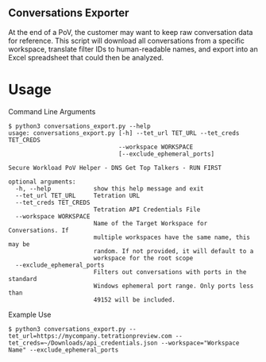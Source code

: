 ## Conversations Exporter
At the end of a PoV, the customer may want to keep raw conversation data for reference.  This script will download all conversations from a specific workspace, translate filter IDs to human-readable names, and export into an Excel spreadsheet that could then be analyzed.

# Usage
Command Line Arguments
```
$ python3 conversations_export.py --help
usage: conversations_export.py [-h] --tet_url TET_URL --tet_creds TET_CREDS
                               --workspace WORKSPACE
                               [--exclude_ephemeral_ports]

Secure Workload PoV Helper - DNS Get Top Talkers - RUN FIRST

optional arguments:
  -h, --help            show this help message and exit
  --tet_url TET_URL     Tetration URL
  --tet_creds TET_CREDS
                        Tetration API Credentials File
  --workspace WORKSPACE
                        Name of the Target Workspace for Conversations. If
                        multiple workspaces have the same name, this may be
                        random. If not provided, it will default to a
                        workspace for the root scope
  --exclude_ephemeral_ports
                        Filters out conversations with ports in the standard
                        Windows ephemeral port range. Only ports less than
                        49152 will be included.
```

Example Use
```
$ python3 conversations_export.py --tet_url=https://mycompany.tetrationpreview.com --tet_creds=~/Downloads/api_credentials.json --workspace="Workspace Name" --exclude_ephemeral_ports
```